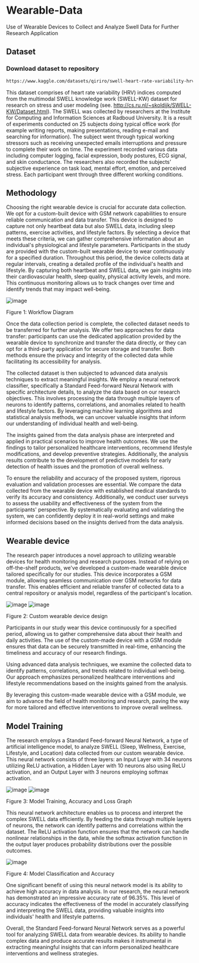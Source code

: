 # Wearable-Data
Use of Wearable Devices to Collect and Analyze Swell Data for Further Research Application

## Dataset 

### Download dataset to repository
```sh
https://www.kaggle.com/datasets/qiriro/swell-heart-rate-variability-hrv
```

This dataset comprises of heart rate variability (HRV) indices computed from the multimodal SWELL knowledge work (SWELL-KW) dataset for research on stress and user modeling (see. http://cs.ru.nl/~skoldijk/SWELL-KW/Dataset.html). The SWELL was collected by researchers at the Institute for Computing and Information Sciences at Radboud University. It is a result of experiments conducted on 25 subjects doing typical office work (for example writing reports, making presentations, reading e-mail and searching for information). The subject went through typical working stressors such as receiving unexpected emails interruptions and pressure to complete their work on time. The experiment recorded various data including computer logging, facial expression, body postures, ECG signal, and skin conductance. The researchers also recorded the subjects’ subjective experience on task load, mental effort, emotion, and perceived stress. Each participant went through three different working conditions.

## Methodology

Choosing the right wearable device is crucial for accurate data collection. We opt for a custom-built device with GSM network capabilities to ensure reliable communication and data transfer. This device is designed to capture not only heartbeat data but also SWELL data, including sleep patterns, exercise activities, and lifestyle factors. By selecting a device that meets these criteria, we can gather comprehensive information about an individual's physiological and lifestyle parameters.
Participants in the study are provided with the custom-built wearable device to wear continuously for a specified duration. Throughout this period, the device collects data at regular intervals, creating a detailed profile of the individual's health and lifestyle. By capturing both heartbeat and SWELL data, we gain insights into their cardiovascular health, sleep quality, physical activity levels, and more. This continuous monitoring allows us to track changes over time and identify trends that may impact well-being.

![image](https://github.com/user-attachments/assets/e0443369-afd2-4c19-b1fa-0df82c5a56b2)

Figure 1: Workflow Diagram

Once the data collection period is complete, the collected dataset needs to be transferred for further analysis. We offer two approaches for data transfer: participants can use the dedicated application provided by the wearable device to synchronize and transfer the data directly, or they can opt for a third-party application for secure storage and transfer. Both methods ensure the privacy and integrity of the collected data while facilitating its accessibility for analysis.

The collected dataset is then subjected to advanced data analysis techniques to extract meaningful insights. We employ a neural network classifier, specifically a Standard Feed-forward Neural Network with specific architecture details, to analyze the data based on our research objectives. This involves processing the data through multiple layers of neurons to identify patterns, correlations, and anomalies related to health and lifestyle factors. By leveraging machine learning algorithms and statistical analysis methods, we can uncover valuable insights that inform our understanding of individual health and well-being.

The insights gained from the data analysis phase are interpreted and applied in practical scenarios to improve health outcomes. We use the findings to tailor personalized healthcare interventions, recommend lifestyle modifications, and develop preventive strategies. Additionally, the analysis results contribute to the development of predictive models for early detection of health issues and the promotion of overall wellness. 

To ensure the reliability and accuracy of the proposed system, rigorous evaluation and validation processes are essential. We compare the data collected from the wearable device with established medical standards to verify its accuracy and consistency. Additionally, we conduct user surveys to assess the usability and effectiveness of the system from the participants' perspective. By systematically evaluating and validating the system, we can confidently deploy it in real-world settings and make informed decisions based on the insights derived from the data analysis.

## Wearable device 

The research paper introduces a novel approach to utilizing wearable devices for health monitoring and research purposes. Instead of relying on off-the-shelf products, we've developed a custom-made wearable device tailored specifically for our studies. 
This device incorporates a GSM module, allowing seamless communication over GSM networks for data transfer. This enables efficient and reliable transfer of collected data to a central repository or analysis model, regardless of the participant's location.
   
![image](https://github.com/user-attachments/assets/45e3974e-297d-4d3a-911e-7226ddaa14ae)
![image](https://github.com/user-attachments/assets/7ac908c7-0b64-45ae-bf72-548ccbbbe7d7)

Figure 2: Custom wearable device design

Participants in our study wear this device continuously for a specified period, allowing us to gather comprehensive data about their health and daily activities. The use of the custom-made device with a GSM module ensures that data can be securely transmitted in real-time, enhancing the timeliness and accuracy of our research findings.

Using advanced data analysis techniques, we examine the collected data to identify patterns, correlations, and trends related to individual well-being. Our approach emphasizes personalized healthcare interventions and lifestyle recommendations based on the insights gained from the analysis.

By leveraging this custom-made wearable device with a GSM module, we aim to advance the field of health monitoring and research, paving the way for more tailored and effective interventions to improve overall wellness.

## Model Training

The research employs a Standard Feed-forward Neural Network, a type of artificial intelligence model, to analyze SWELL (Sleep, Wellness, Exercise, Lifestyle, and Location) data collected from our custom wearable device. This neural network consists of three layers: an Input Layer with 34 neurons utilizing ReLU activation, a Hidden Layer with 10 neurons also using ReLU activation, and an Output Layer with 3 neurons employing softmax activation.

![image](https://github.com/user-attachments/assets/f85eb883-2a46-4ff9-ba4b-43483c5f74c3)
![image](https://github.com/user-attachments/assets/6b372fcc-6c49-4626-9053-d950474d01af)
 
Figure 3: Model Training, Accuracy and Loss Graph

This neural network architecture enables us to process and interpret the complex SWELL data efficiently. By feeding the data through multiple layers of neurons, the network can identify patterns and correlations within the dataset. The ReLU activation function ensures that the network can handle nonlinear relationships in the data, while the softmax activation function in the output layer produces probability distributions over the possible outcomes.

![image](https://github.com/user-attachments/assets/b56adf73-160e-4764-8e58-612555034b91)

Figure 4: Model Classification and Accuracy

One significant benefit of using this neural network model is its ability to achieve high accuracy in data analysis. In our research, the neural network has demonstrated an impressive accuracy rate of 96.35%. This level of accuracy indicates the effectiveness of the model in accurately classifying and interpreting the SWELL data, providing valuable insights into individuals' health and lifestyle patterns.

Overall, the Standard Feed-forward Neural Network serves as a powerful tool for analyzing SWELL data from wearable devices. Its ability to handle complex data and produce accurate results makes it instrumental in extracting meaningful insights that can inform personalized healthcare interventions and wellness strategies.
